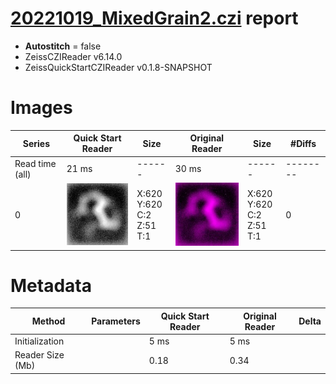 # [20221019_MixedGrain2.czi](https://zenodo.org/record/7260610/files/20221019_MixedGrain2.czi) report
 - **Autostitch** = false
 - ZeissCZIReader v6.14.0
 - ZeissQuickStartCZIReader v0.1.8-SNAPSHOT

# Images 

| Series            | Quick Start Reader | Size | Original Reader | Size | #Diffs |
|-------------------|--------------------|------|-----------------|------|--------|
| Read time (all)   |21 ms|------|30 ms|------|--------|
|0|![20221019_MixedGrain2.quick_true.flat_true.stitch_false.series_0.jpg](20221019_MixedGrain2/20221019_MixedGrain2.quick_true.flat_true.stitch_false.series_0.jpg)|X:620<br>Y:620<br>C:2<br>Z:51<br>T:1|![20221019_MixedGrain2.quick_false.flat_true.stitch_false.series_0.jpg](20221019_MixedGrain2/20221019_MixedGrain2.quick_false.flat_true.stitch_false.series_0.jpg)|X:620<br>Y:620<br>C:2<br>Z:51<br>T:1|0|

# Metadata

|  Method            | Parameters       | Quick Start Reader | Original Reader | Delta  |
| -------------------|------------------|--------------------|-----------------|------- |
| Initialization     |                  |5 ms|5 ms|        |
| Reader Size (Mb)     |                  |0.18|0.34|        |
